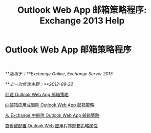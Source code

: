 ﻿---
title: 'Outlook Web App 邮箱策略程序: Exchange 2013 Help'
TOCTitle: Outlook Web App 邮箱策略程序
ms:assetid: 2f9fc960-6d0b-472a-a81a-6d8b629b4d5d
ms:mtpsurl: https://technet.microsoft.com/zh-cn/library/JJ674295(v=EXCHG.150)
ms:contentKeyID: 50490141
ms.date: 01/11/2018
mtps_version: v=EXCHG.150
ms.translationtype: HT
---

# Outlook Web App 邮箱策略程序

 

_**适用于：**Exchange Online, Exchange Server 2013_

_**上一次修改主题：**2012-09-22_

[创建 Outlook Web App 邮箱策略](create-an-outlook-web-app-mailbox-policy-exchange-2013-help.md)

[向邮箱应用或删除 Outlook Web App 邮箱策略](apply-or-remove-an-outlook-web-app-mailbox-policy-on-a-mailbox-exchange-2013-help.md)

[从 Exchange 中删除 Outlook Web App 邮箱策略](remove-an-outlook-web-app-mailbox-policy-from-exchange-exchange-2013-help.md)

[查看或配置 Outlook Web 应用程序邮箱策略属性](view-or-configure-outlook-web-app-mailbox-policy-properties-exchange-2013-help.md)

